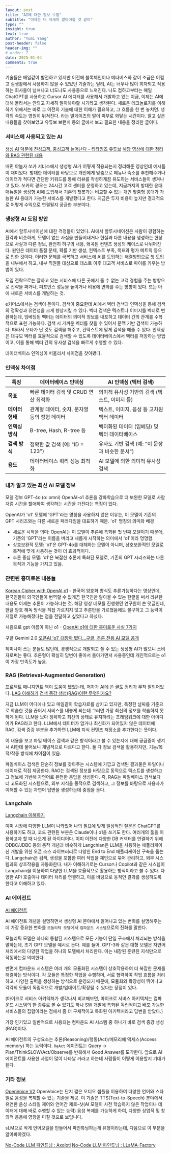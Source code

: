 ```yaml
---
layout: post
title: "AI에 대한 정보 수집"
subtitle: "이제는 더 자세히 알아야할 것 같아"
type: ""
insight: true
text: true
author: "Yumi Yang"
post-header: false
header-img: ""
# order: 7
date: 2025-01-04
comments: true
---
```


기술들은 매일같이 발전하고 있지만 이전에 블록체인이나 메타버스와 같이 조금은 어렵고 실생활에서 사용하지 않을 수 있었던 기술과는 달리, AI는 너무나 많이 회자되고 적용하는 회사들이 넘쳐나고 너도나도 사용중으로 느껴진다.
나도 접하고부터는 매일 ChatGPT를 사용하고 Cursor AI 에디터를 사용해서 개발하고 있는 지금, 이제는 AI에 대해 몰라서는 안되고 자세히 알아봐야할 시기라고 생각된다.
새로운 테크놀로지를 이해하기 위해서는 바로 그 이전의 기술에 대한 이해가 필요하고, 그 흐름을 한 번 놓치면. 생각의 속도는 영원히 뒤쳐진다. 라는 빌게이츠의 말이 피부로 와닿는 시간이다.
알고 싶은 내용들을 찾아보았고 유튜브 브런치 등의 글에서 보고 필요한 내용을 정리한 글이다.


### 서비스에 사용되고 있는 AI
[생성 AI 덕분에 진성고객, 충성고객 늘어난다 - 티타임즈 유튜브](https://youtu.be/JiFU2B44edc?si=28N42o-S98uBOy7v)
[해당 영상에 대한 정리와 RAG 관련된 내용](https://brunch.co.kr/@ericpm/5)

배민 야놀자 쏘카 서비스에서 생성형 AI가 어떻게 적용되는지 정리해준 영상인데 예시들이 재미있다.
방대한 데이터를 바탕으로 개인에게 맞춤으로 메뉴나 숙소를 추천해주거나 데이터가 적다면 간단한 키워드를 통해 리뷰를 작성하게끔 유도하는 서비스들이 생겨나고 있다. 쏘카의 경우는 24시간 고객 센터를 운영하고 있는데, 지금까지의 방대한 응대 매뉴얼을 생성형 AI에 도입해서 기존의 챗봇과는 비교할 수 없는 개인 맞춤형 응대가 가능한 AI 응대가 가능한 서비스를 개발했다고 한다. 지금은 투자 비용이 높지만 결과적으로 어떻게 수익으로 연결될지 궁금한 부분이다.


### 생성형 AI 도입 방안
AI에서 할루시네이션에 대한 걱정들이 있었다. AI에서 할루시네이션은 사람이 경험하는 환각과 비슷하게, 모델이 없는 사실을 만들어내거나 현실과 다른 내용을 생성하는 현상으로 사실과 다른 정보, 완전히 허구의 내용, 왜곡된 컨텐츠 생성의 케이스로 나뉘어진다.
원인은 데이터 품질 문제, 확률 기반 생성, 컨텍스트 부족, 목표와 평가 메트릭 등으로 인한 것이다.
이러한 문제를 극복하고 서비스에 AI를 도입하는 해결방법으로 첫 도입을 내부에서 하고, 내부 직원들 대상으로 테스트 이후 대고객 서비스로 파이를 키우는 방법이 있다.

도입 전략으로는 잘하고 있는 서비스에 다른 곳에서 줄 수 없는 고객 경험을 주는 방향으로 전략을 짜거나,
퍼포먼스 성능을 높이거나 비용에 변화를 주는 방향이 있다. 또는 아에 새로운 서비스를 개발하는 것.

e커머스에서는 검색이 돈이다. 검색이 중요한데 AI에서 벡터 검색과 인덱싱을 통해 검색의 정확성과 유연성을 크게 향상시킬 수 있다.
벡터 검색은 텍스트나 이미지를 벡터로 변환하는데, 임베딩된 벡터는 데이터의 의미적 정보를 내포하고 데이터 간의 관계를 수학적으로 표현 가능하다.
검색 시 가까운 벡터를 찾을 수 있어서 문맥 기반 검색이 가능하다. 따라서 오타가 난 것도 검색을 해주고, 컨텍스트에 맞게 검색을 해줄 수 있다.
인덱싱은 대규모 벡터를 효율적으로 검색할 수 있도록 데이터베이스에서 벡터를 저장하는 방법이고, 이를 통해 벡터 간의 유사성 검색을 빠르게 수행할 수 있다.

데이터베이스 인덱싱이 떠올라서 차이점을 찾아봤다.

### 인덱싱 차이점

| **특징**            | **데이터베이스 인덱싱**                             | **AI 인덱싱 (벡터 검색)**                        |
|----------------------|----------------------------------------------------|-------------------------------------------------|
| **목표**             | 빠른 데이터 검색 및 CRUD 연산 최적화               | 의미적 유사성 기반의 검색 (텍스트, 이미지 등)   |
| **데이터 형태**      | 관계형 데이터, 숫자, 문자열 등의 정형 데이터      | 텍스트, 이미지, 음성 등 고차원 벡터 데이터      |
| **인덱싱 방식**      | B-tree, Hash, R-tree 등                           | 벡터화된 데이터 (임베딩) 및 벡터 데이터베이스     |
| **검색 방식**        | 정확한 값 검색 (예: "ID = 123")                    | 유사도 기반 검색 (예: "이 문장과 비슷한 문서")    |
| **용도**             | 데이터베이스 쿼리 성능 최적화                      | AI 모델에 의한 의미적 유사성 검색                |



### 내가 알고 있는 최신 AI 모델 정보
모델 정보
GPT-4o (o: omni)
OpenAI-o1 추론을 강화학습으로 더 보완한 모델로 사람처럼 시간을 할애하여 생각하는 시간을 가진다는 특징이 있다.

OpenAI가 'o1' 모델에 'GPT'라는 명칭을 사용하지 않은 이유는, 이 모델이 기존의 GPT 시리즈와는 다른 새로운 패러다임을 대표하기 때문.
'o1' 명칭의 의미와 배경
- 새로운 시작을 의미: OpenAI는 이 모델이 추론에 특화된 첫 번째 모델이기 때문에, 기존의 'GPT'라는 이름을 버리고 새롭게 시작하는 의미에서 'o1'이라 명명함.
- 상호보완적 모델: 'o1'은 GPT-4o를 대체하는 모델이 아니며, 상호보완적인 모델로 목적에 맞게 사용하는 것이 더 효과적이다.
- 추론 중심 모델: 'o1'은 복잡한 추론에 특화된 모델로, 기존의 GPT 시리즈와는 다른 목적과 기능을 가지고 있음.


### 관련된 흥미로운 내용들

[Korean Cipher with OpenAI o1](https://www.youtube.com/watch?v=eZDmDn6Iq9Y) - 한국어 암호화 방식도 추론가능하다는 영상인데, 한국인들이 외국인들이 번역할 수 없게끔 한국인만 알아볼 수 있는 한글을 써서 리뷰한 내용도 이제는 추론이 가능하다는 것. 해당 영상 데모를 진행했던 연구원이 쓴 댓글인데, 한글 암호 해독 방식을 직접 가르치지 않고 추론만을 가르쳤음에도 불구하고 그 능력이 저절로 가능해졌다는 점을 전달하고 싶었다고 하셨다.

처음으로 gpt 이름이 아닌 o1 - [OpenAi o1에 대한 흥미로운 사실 7가지](https://yozm.wishket.com/magazine/detail/2784/)

구글 Gemini 2.0 [오픈AI 'o1' 대항마 떴다…구글, 추론 전용 AI 모델 공개](https://www.aipostkorea.com/news/articleView.html?idxno=5364&fbclid=IwY2xjawHU-_5leHRuA2FlbQIxMQABHR-uzrXc6GDZcApkGBbaEkaVqtgpjEBC3IczneFA51s_rBmgHlhfHUD2oA_aem_pxOo3mXsV6wrHafeSCZceQ)

제미나이 쓰는 분들도 많던데, 경쟁적으로 개발되고 쓸 수 있는 생성형 AI가 많으니 소비자로써는 좋다.
추론형이 확실히 답변이 좋아서 돌아가면서 사용중인데 개인적으로는 o1이 가장 만족도가 높음.



### RAG (Retrieval-Augmented Generation)

프로젝트 매니지먼트 책이 도움이 됐었는데, 저자가 AI에 쓴 글도 정리가 무척 잘되어있다.
[LAG 이해하기](https://brunch.co.kr/@ywkim36/146)
[검색 증강 생성(RAG)이란 무엇인가요?](https://aws.amazon.com/ko/what-is/retrieval-augmented-generation/)

지금 LLM이 어디에나 있고 매일같이 학습자료를 삼키고 있지만, 특정한 날짜를 기준으로 학습한 것을 끊어서 서비스를 내놓게 되는데 그러면 가장 최신의 정보를 학습하지 못하게 된다. LLM을 보다 정확하고 최신의 상태로 유지하려는 프레임워크에 대한 아이디어가 RAG라고 한다.
LLM에서 데이터가 없거나 최신화가 되어있지 않은 데이터에 RAG, 검색 증강 부분을 추가하면 LLM에 지식 컨텐츠 저장소를 추가한다는 뜻이다.

이 내용을 보고 파일 베이스 검색과 같은 방식이라고 볼 수 있는지에 대해 궁금증이 생겨서 AI한테 물어보니 개념적으로 다르다고 한다. 둘 다 정보 검색을 활용하지만, 기능/목적/작동 방식에 차이점이 있음.

파일베이스 검색은 단순히 정보를 찾아주는 시스템에 가깝고 검색된 결과물은 파일이나 데이터로 직접 제공한다.
RAG는 검색된 정보를 바탕으로 동적으로 텍스트를 생성하고 그 정보에 기반해 자연어로 완전한 응답을 생성한다.
즉, RAG는 파일베이스 검색보다 더 고도화된 시스템으로, 외부 지식을 동적으로 검색하고, 그 정보를 바탕으로 사용자가 이해할 수 있는 자연어 답변을 생성하는데 중점을 둔다.


### Langchain

[Langchain 이해하기](https://brunch.co.kr/@ywkim36/147)

이미 시장에 다양한 LLM이 나와있어 나의 필요에 맞게 일상적인 질문은 ChatGPT를 사용하기도 하고, 코드 관련된 부분은 Claude이나 o1을 쓰기도 한다. 여러개의 툴을 이용하고자 할 때 나오게 된 아이디어다. 이미 이전에 다양한 DB 커넥터를 연결하기 위해 ODBC/JDBC 등의 동작 개념과 비슷하게 Langchian은 LLM을 사용하는 애플리케이션 개발을 위한 오픈 소스 라이브러리로 다양한 End to End 애플리케이션 구축을 돕는다.
Langchain은 검색, 생성을 포함한 여러 작업을 체인으로 묶어 관리하고, 외부 시스템과의 상호작용을 자동화한다. 내가 이해하기로는 Cursor나 Copilot과 같은 시스템이 Langchain을 이용하여 다양한 LLM을 효율적으로 활용하는 방식이라고 볼 수 있다. 다양한 API 호출이나 데이터 처리를 연결하고, 이를 바탕으로 동적인 결과를 생성하도록 한다고 이해하고 있다.


### AI 에이전트

[AI 에이전트](https://brunch.co.kr/@ywkim36/160)

AI 에이전트 개념을 설명하면서 생성형 AI 분야에서 일어나고 있는 변화를 설명해주는데 가장 중요한 변화를 `모놀리틱 모델`에서 `컴파운드 시스템`으로의 진화를 말한다.

모놀리틱 모델은 하나의 통합된 시스템으로 모든 기능이 단일 구조에서 처리되는 방식을 말하는데, 초기 GPT 모델을 예시로 든다. 예를 들어, GPT-3와 같은 대형 모델은 자연어 처리에서의 다양한 작업을 하나의 모델에서 처리한다. 이는 내장된 훈련된 지식만으로 작동하는걸 의미한다.

반면에 컴파운드 시스템은 여러 개의 모듈화된 시스템이 상호작용하여 더 복잡한 문제를 해결하는 방식이다. 각 모듈은 특정한 작업을 수행하며, 서로 협력하여 작업 흐름을 처리하고, 다양한 출력을 생성하는 방식으로 운영되기 때문에, 모듈화와 확장성이 뛰어나고 각각의 모듈이 독립적으로 개발/업데이트/확장될 수 있다는 장점이 있다.

(마이크로 서비스 아키텍처가 생각나서 비교해보면, 마이크로 서비스 아키텍처는 컴파운드 시스템의 한 종류로 볼 수 있기도 하나 SW 개발에 특화된 독립적이고 배포 가능한 서비스들의 집합이라는 점에서 좀 더 구체적이고 특화된 아키텍처라고 답변을 받았다.)

가장 인기있고 일반적으로 사용되는 컴파운드 AI 시스템 중 하나가 바로 검색 증강 생성(RAG)이다.

AI 에이전트의 구성요소는 추론(Reasoning)/행동(Act)/메모리에 액세스(Access memory) 하는 능력이다.
`ReAct` 에이전트는 Query -> Plan/ThinkSLOW/Act/Observe를 반복해서 Good Answer를 도착한다.
앞으로 AI 에이전트를 사용한 사업이 많이 나타날 거라고 하는데 사람들이 어떻게 이용할지 기대가 된다.


### 기타 정보

[OpenVoice V2](https://github.com/myshell-ai/OpenVoice)
OpenVoice는 단지 짧은 오디오 샘플을 이용하여 다양한 언어와 스타일로 음성을 복제할 수 있는 기술을 제공. 이 기술은 TTS(Text-to-Speech) 분야에서 유연한 음성 스타일 제어와 언어간 제로-샷(AI 모델이 사전 학습하지 않은 작업이나 데이터에 대해 바로 수행할 수 있는 능력) 음성 복제를 가능하게 하여, 다양한 상업적 및 창의적 응용에 영향을 미칠 것으로 보입니다.

sLM으로 작게 언어모델을 만들어서 파인튜닝하는게 유행이라는데, 다음으로 이 부분을 알아봐야겠다.

[No-Code LLM 파인튜닝 : Axolotl](https://www.sktenterprise.com/bizInsight/blogDetail/dev/11003?utm_source=fb&utm_medium=feed&utm_campaign=branding&utm_content=axolotl_241217&fbclid=IwZXh0bgNhZW0BMABhZGlkAasZ47PNqVMBHWZ0fPZgsah9_YKrYmDPGtyhD17aJQEM6scZKXXOeNVTAaizTXRIJV5cTQ_aem_mMQXWIcHiNTSNN6tsKTpyw&utm_id=120217899822830595&utm_term=120218280808400595)
[No-Code LLM 파인튜닝 : LLaMA-Factory](https://devocean.sk.com/search/techBoardDetail.do?ID=166098&boardType=&query=no-code&searchData=&page=&subIndex= )